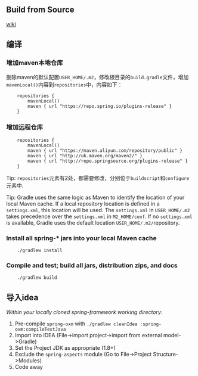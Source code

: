## Build from Source
[wiki](https://github.com/spring-projects/spring-framework/wiki/Build-from-Source)

## 编译

### 增加maven本地仓库

删除maven的默认配置`USER_HOME/.m2`，修改根目录的`build.gradle`文件，增加`mavenLocal()`内容到`repositories`中，内容如下：

```
    repositories {
		mavenLocal()
		maven { url "https://repo.spring.io/plugins-release" }
	}
```

### 增加远程仓库

```
	repositories {
		mavenLocal()
		maven { url "https://maven.aliyun.com/repository/public" }
		maven { url "http://uk.maven.org/maven2/" }
		maven { url "http://repo.springsource.org/plugins-release" }
	}
```

Tip: `repositories`元素有2处，都需要修改，分别位于`buildscript`和`configure`元素中.

Tip: Gradle uses the same logic as Maven to identify the location of your local Maven cache. If a local repository location is defined in a `settings.xml`, this location will be used. The `settings.xml` in `USER_HOME/.m2` takes precedence over the `settings.xml` in `M2_HOME/conf`. If no `settings.xml` is available, Gradle uses the default location `USER_HOME/.m2/`repository.

### Install all spring-\* jars into your local Maven cache
```
    ./gradlew install
```

### Compile and test; build all jars, distribution zips, and docs
```
    ./gradlew build
```

## 导入idea

_Within your locally cloned spring-framework working directory:_

1. Pre-compile `spring-oxm` with `./gradlew cleanIdea :spring-oxm:compileTestJava`
2. Import into IDEA (File->import project->import from external model->Gradle)
3. Set the Project JDK as appropriate (1.8+)
4. Exclude the `spring-aspects` module (Go to File->Project Structure->Modules)
5. Code away


